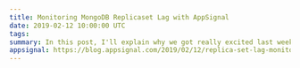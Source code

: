 ```yaml
---
title: Monitoring MongoDB Replicaset Lag with AppSignal
date: 2019-02-12 10:00:00 UTC
tags:
summary: In this post, I'll explain why we got really excited last week using Custom Metrics and Anomaly Detection to monitor MongoDB in our own (AppSignal) infrastructure.
appsignal: https://blog.appsignal.com/2019/02/12/replica-set-lag-monitoring-with-appsignal.html
---
```

